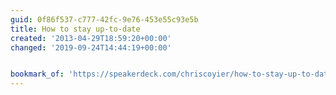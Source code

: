 ```yaml
---
guid: 0f86f537-c777-42fc-9e76-453e55c93e5b
title: How to stay up-to-date
created: '2013-04-29T18:59:20+00:00'
changed: '2019-09-24T14:44:19+00:00'


bookmark_of: 'https://speakerdeck.com/chriscoyier/how-to-stay-up-to-date-on-web-technology'
---
```





